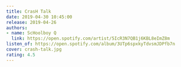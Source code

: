 ```yaml
---
title: CrasH Talk
date: 2019-04-30 10:45:00
release: 2019-04-26
authors:
- name: ScHoolboy Q
  link: https://open.spotify.com/artist/5IcR3N7QB1j6KBL8eImZ8m
listen_of: https://open.spotify.com/album/3UTp6spxkyTdvsmJDPfb7n
cover: crash-talk.jpg
rating: 4.5
---
```

